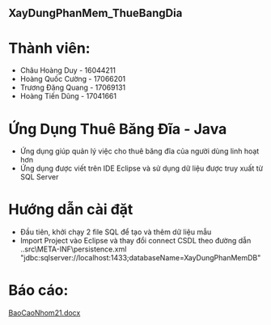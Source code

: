 ## XayDungPhanMem_ThueBangDia
# Thành viên:
-	Châu Hoàng Duy - 16044211
-	Hoàng Quốc Cường - 17066201
-	Trương Đăng Quang - 17069131
-	Hoàng Tiến Dũng - 17041661
# Ứng Dụng Thuê Băng Đĩa - Java
-	Ứng dụng giúp quản lý việc cho thuê băng đĩa của người dùng linh hoạt hơn
-	Ứng dụng được viết trên IDE Eclipse và sử dụng dữ liệu được truy xuất từ SQL Server
# Hướng dẫn cài đặt
-	Đầu tiên, khởi chạy 2 file SQL để tạo và thêm dữ liệu mẫu
-	Import Project vào Eclipse và thay đổi connect CSDL theo đường dẫn ..src\META-INF\persistence.xml
	"jdbc:sqlserver://localhost:1433;databaseName=XayDungPhanMemDB"
# Báo cáo:
[BaoCaoNhom21.docx](https://github.com/Buddy1298/XayDungPhanMem_ThueBangDia/files/8185743/BaoCaoNhom21.docx)
